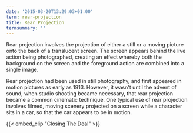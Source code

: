 ```yaml
---
date: '2015-03-20T13:29:03+01:00'
term: rear-projection
title: Rear Projection
termsummary: ''
---
```


Rear projection involves the projection of either a still or a moving
picture onto the back of a translucent screen. <!--more-->The screen appears
behind the live action being photographed, creating an effect whereby
both the background on the screen and the foreground action are
combined into a single image.

Rear projection had been used in still photography, and first appeared
in motion pictures as early as 1913. However, it wasn't until the
advent of sound, when studio shooting became necessary, that rear
projection became a common cinematic technique. One typical use of
rear projection involves filmed, moving scenery projected on a screen
while a character sits in a car, so that the car appears to be in
motion.

{{< embed_clip "Closing The Deal" >}}